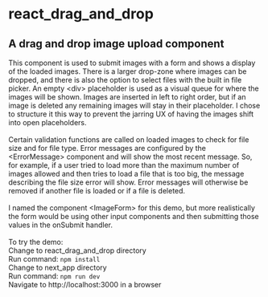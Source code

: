 # react_drag_and_drop
## A drag and drop image upload component

This component is used to submit images with a form and shows a display of the loaded images. There is a larger drop-zone where images can be dropped, and there is also the option to select files with the built in file picker. An empty &lt;div&gt; placeholder is used as a visual queue for where the images will be shown. Images are inserted in left to right order, but if an image is deleted any remaining images will stay in their placeholder. I chose to structure it this way to prevent the jarring UX of having the images shift into open placeholders.
<br><br>
Certain validation functions are called on loaded images to check for file size and for file type. Error messages are configured by the &lt;ErrorMessage&gt; component and will show the most recent message. So, for example, if a user tried to load more than the maximum number of images allowed and then tries to load a file that is too big, the message describing the file size error will show. Error messages will otherwise be removed if another file is loaded or if a file is deleted.
<br><br>
I named the component &lt;ImageForm&gt; for this demo, but more realistically the form would be using other input components and then submitting those values in the onSubmit handler.
<br><br>
To try the demo:<br>
Change to react_drag_and_drop directory<br>
Run command: <code>npm install</code><br>
Change to next_app directory<br>
Run command: <code>npm run dev</code><br>
Navigate to http://localhost:3000 in a browser
